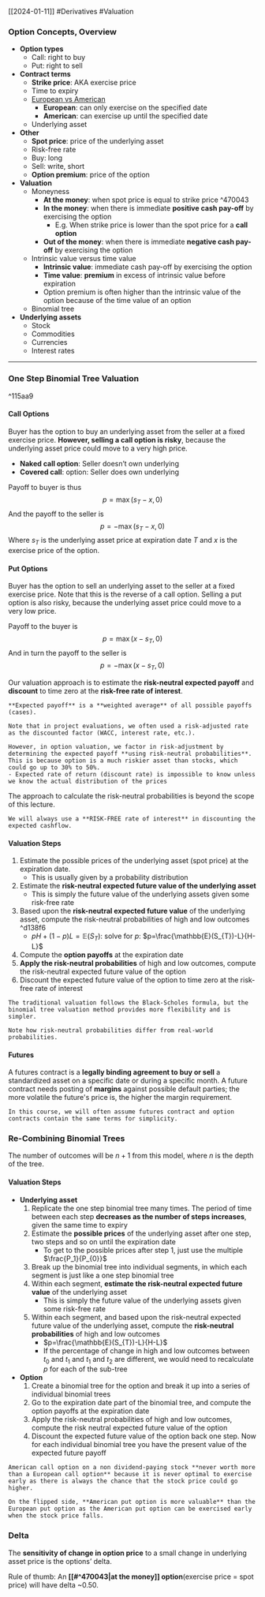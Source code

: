 [[2024-01-11]] #Derivatives #Valuation 

### Option Concepts, Overview
- **Option types**  
	- Call: right to buy  
	- Put: right to sell
- **Contract terms**  
	- **Strike price**: AKA exercise price
	- Time to expiry  
	- [European vs American](https://en.wikipedia.org/wiki/Option_style)
		- **European**: can only exercise on the specified date
		- **American**: can exercise up until the specified date
	- Underlying asset  
- **Other**  
	- **Spot price**: price of the underlying asset 
	- Risk-free rate
	- Buy: long
	- Sell: write, short
	- **Option premium**: price of the option
- **Valuation**  
	- Moneyness  
		- **At the money**: when spot price is equal to strike price ^470043
		- **In the money**: when there is immediate **positive cash pay-off** by exercising the option
			- E.g. When strike price is lower than the spot price for a **call option**
		- **Out of the money**: when there is immediate **negative cash pay-off** by exercising the option
	- Intrinsic value versus time value
		- **Intrinsic value**: immediate cash pay-off by exercising the option 
		- **Time value**: **premium** in excess of intrinsic value before expiration
		- Option premium is often higher than the intrinsic value of the option because of the time value of an option
	- Binomial tree  
- **Underlying assets**  
	- Stock  
	- Commodities  
	- Currencies  
	- Interest rates 

---
### One Step Binomial Tree Valuation 

^115aa9

#### Call Options
Buyer has the option to buy an underlying asset from the seller at a fixed exercise price. **However, selling a call option is risky**, because the underlying asset price could move to a very high price.
- **Naked call option**: Seller doesn’t own underlying
- **Covered call**: option: Seller does own underlying

Payoff to buyer is thus
$$p=\max(s_{T}-x,0)$$
And the payoff to the seller is
$$p=-\max(s_{T}-x,0)$$
Where $s_T$ is the underlying asset price at expiration date $T$ and $x$ is the exercise price of the option.

#### Put Options 
Buyer has the option to sell an underlying asset to the seller at a fixed exercise price. Note that this is the reverse of a call option. Selling a put option is also risky, because the underlying asset price could move to a very low price.

Payoff to the buyer is
$$p=\max(x-s_T,0)$$
And in turn the payoff to the seller is
$$p=-\max(x-s_T,0)$$

Our valuation approach is to estimate the **risk-neutral expected payoff** and **discount** to time zero at the **risk-free rate of interest**.

```ad-info
**Expected payoff** is a **weighted average** of all possible payoffs (cases).
```

```ad-note
Note that in project evaluations, we often used a risk-adjusted rate as the discounted factor (WACC, interest rate, etc.).

However, in option valuation, we factor in risk-adjustment by determining the expected payoff **using risk-neutral probabilities**. This is because option is a much riskier asset than stocks, which could go up to 30% to 50%.
- Expected rate of return (discount rate) is impossible to know unless we know the actual distribution of the prices
```

The approach to calculate the risk-neutral probabilities is beyond the scope of this lecture.

```ad-warning
We will always use a **RISK-FREE rate of interest** in discounting the expected cashflow.
```

#### Valuation Steps
1. Estimate the possible prices of the underlying asset (spot price) at the expiration date.
	- This is usually given by a probability distribution
2. Estimate the **risk-neutral expected future value of the underlying asset**
	- This is simply the future value of the underlying assets given some risk-free rate 
3. Based upon the **risk-neutral expected future value** of the underlying asset, compute the risk-neutral probabilities of high and low outcomes ^d138f6
	- $pH+(1-p) L=\mathbb{E}(S_{T})$: solve for $p$: $p=\frac{\mathbb{E}(S_{T})-L}{H-L}$
1. Compute the **option payoffs** at the expiration date
2. **Apply the risk-neutral probabilities** of high and low outcomes, compute the risk-neutral expected future value of the option
3. Discount the expected future value of the option to time zero at the risk-free rate of interest

```ad-note
The traditional valuation follows the Black-Scholes formula, but the binomial tree valuation method provides more flexibility and is simpler.
```

```ad-note
Note how risk-neutral probabilities differ from real-world probabilities.
```
#### Futures
A futures contract is a **legally binding agreement to buy or sell** a standardized asset on a specific date or during a specific month. A future contract needs posting of **margins** against possible default parties; the more volatile the future's price is, the higher the margin requirement. 

```ad-note
In this course, we will often assume futures contract and option contracts contain the same terms for simplicity.
```

### Re-Combining Binomial Trees
The number of outcomes will be $n+1$ from this model, where $n$ is the depth of the tree.

#### Valuation Steps 
- **Underlying asset** 
	1. Replicate the one step binomial tree many times. The period of time between each step **decreases as the number of steps increases**, given the same time to expiry
	2. Estimate the **possible prices** of the underlying asset after one step, two steps and so on until the expiration date
		- To get to the possible prices after step 1, just use the multiple $\frac{P_1}{P_{0}}$
	1. Break up the binomial tree into individual segments, in which each segment is just like a one step binomial tree
	2. Within each segment, **estimate the risk-neutral expected future value** of the underlying asset
		- This is simply the future value of the underlying assets given some risk-free rate 
	3. Within each segment, and based upon the risk-neutral expected future value of the underlying asset, compute the **risk-neutral probabilities** of high and low outcomes
		- $p=\frac{\mathbb{E}(S_{T})-L}{H-L}$
		- If the percentage of change in high and low outcomes between $t_0$ and $t_1$ and $t_1$ and $t_2$ are different, we would need to recalculate $p$ for each of the sub-tree
- **Option**
	1. Create a binomial tree for the option and break it up into a series of individual binomial trees
	2. Go to the expiration date part of the binomial tree, and compute the option payoffs at the expiration date  
	3. Apply the risk-neutral probabilities of high and low outcomes, compute the risk neutral expected future value of the option
	4. Discount the expected future value of the option back one step. Now for each individual binomial tree you have the present value of the expected future payoff

```ad-note
American call option on a non dividend-paying stock **never worth more than a European call option** because it is never optimal to exercise early as there is always the chance that the stock price could go higher.

On the flipped side, **American put option is more valuable** than the European put option as the American put option can be exercised early when the stock price falls.
```

### Delta 
The **sensitivity of change in option price** to a small change in underlying asset price is the options’ delta.

Rule of thumb: An **[[#^470043|at the money]] option**(exercise price = spot price) will have delta ~$0.50$.